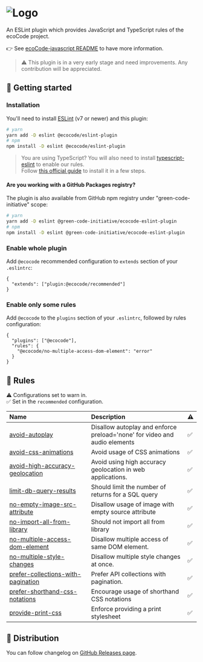 ![Logo](https://github.com/green-code-initiative/ecoCode/blob/main/docs/resources/logo-large.png?raw=true)
======================================

An ESLint plugin which provides JavaScript and TypeScript rules of the ecoCode project.

👉 See [ecoCode-javascript README](../README.md) to have more information.

> ⚠️ This plugin is in a very early stage and need improvements. Any contribution will be appreciated.

🚀 Getting started
------------------

### Installation

You'll need to install [ESLint](https://eslint.org/) (v7 or newer) and this plugin:

```sh
# yarn
yarn add -D eslint @ecocode/eslint-plugin
# npm
npm install -D eslint @ecocode/eslint-plugin
```

> You are using TypeScript? You will also need to install [typescript-eslint](https://typescript-eslint.io/) to enable
> our rules.\
> Follow [this official guide](https://typescript-eslint.io/getting-started) to install it in a few steps.

#### Are you working with a GitHub Packages registry?

The plugin is also available from GitHub npm registry under "green-code-initiative" scope:

```sh
# yarn
yarn add -D eslint @green-code-initiative/ecocode-eslint-plugin
# npm
npm install -D eslint @green-code-initiative/ecocode-eslint-plugin
```

### Enable whole plugin

Add `@ecocode` recommended configuration to `extends` section of your `.eslintrc`:

```jsonc
{
  "extends": ["plugin:@ecocode/recommended"]
}
```

### Enable only some rules

Add `@ecocode` to the `plugins` section of your `.eslintrc`, followed by rules configuration:

```jsonc
{
  "plugins": ["@ecocode"],
  "rules": {
    "@ecocode/no-multiple-access-dom-element": "error"
  }
}
```

🔨 Rules
--------

<!-- begin auto-generated rules list -->

⚠️ Configurations set to warn in.\
✅ Set in the `recommended` configuration.

| Name                                                                                   | Description                                                               | ⚠️ |
| :------------------------------------------------------------------------------------- | :------------------------------------------------------------------------ | :- |
| [avoid-autoplay](docs/rules/avoid-autoplay.md)                                         | Disallow autoplay and enforce preload='none' for video and audio elements | ✅  |
| [avoid-css-animations](docs/rules/avoid-css-animations.md)                             | Avoid usage of CSS animations                                             | ✅  |
| [avoid-high-accuracy-geolocation](docs/rules/avoid-high-accuracy-geolocation.md)       | Avoid using high accuracy geolocation in web applications.                | ✅  |
| [limit-db-query-results](docs/rules/limit-db-query-results.md)                         | Should limit the number of returns for a SQL query                        | ✅  |
| [no-empty-image-src-attribute](docs/rules/no-empty-image-src-attribute.md)             | Disallow usage of image with empty source attribute                       | ✅  |
| [no-import-all-from-library](docs/rules/no-import-all-from-library.md)                 | Should not import all from library                                        | ✅  |
| [no-multiple-access-dom-element](docs/rules/no-multiple-access-dom-element.md)         | Disallow multiple access of same DOM element.                             | ✅  |
| [no-multiple-style-changes](docs/rules/no-multiple-style-changes.md)                   | Disallow multiple style changes at once.                                  | ✅  |
| [prefer-collections-with-pagination](docs/rules/prefer-collections-with-pagination.md) | Prefer API collections with pagination.                                   | ✅  |
| [prefer-shorthand-css-notations](docs/rules/prefer-shorthand-css-notations.md)         | Encourage usage of shorthand CSS notations                                | ✅  |
| [provide-print-css](docs/rules/provide-print-css.md)                                   | Enforce providing a print stylesheet                                      | ✅  |

<!-- end auto-generated rules list -->


🛒 Distribution
---------------

You can follow changelog on [GitHub Releases page](https://github.com/green-code-initiative/ecoCode-linter/releases).
